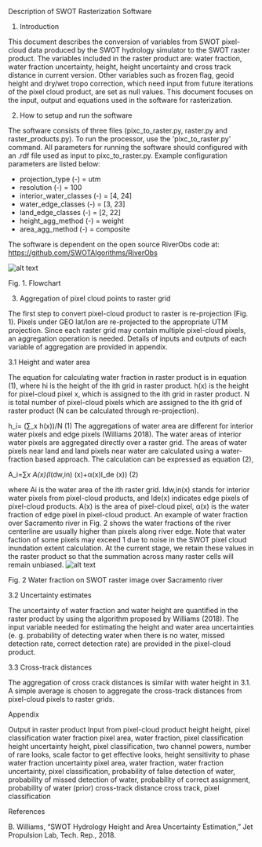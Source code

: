  Description of SWOT Rasterization Software

1. Introduction

This document describes the conversion of variables from SWOT pixel-cloud data produced by the SWOT hydrology simulator to the SWOT raster product. The variables included in the raster product are: water fraction, water fraction uncertainty, height, height uncertainty and cross track distance in current version. Other variables such as frozen flag, geoid height and dry/wet tropo correction, which need input from future iterations of the pixel cloud product, are set as null values. This document focuses on the input, output and equations used in the software for rasterization.

2. How to setup and run the software

The software consists of three files (pixc_to_raster.py, raster.py and raster_products.py). To run the processor, use the 'pixc_to_raster.py’ command. All parameters for running the software should configured with an .rdf file used as input to pixc_to_raster.py. Example configuration parameters are listed below: 

 - projection_type           (-) = utm
 - resolution                (-) = 100
 - interior_water_classes    (-) = [4, 24]
 - water_edge_classes        (-) = [3, 23]
 - land_edge_classes         (-) = [2, 22]
 - height_agg_method         (-) = weight
 - area_agg_method           (-) = composite

The software is dependent on the open source RiverObs code at: https://github.com/SWOTAlgorithms/RiverObs

![alt text](https://github.com/tamuzhang/Raster-Processor/blob/master/img/Fig1.png)

Fig. 1. Flowchart


3. Aggregation of pixel cloud points to raster grid

The first step to convert pixel-cloud product to raster is re-projection (Fig. 1). Pixels under GEO lat/lon are re-projected to the appropriate UTM projection. Since each raster grid may contain multiple pixel-cloud pixels, an aggregation operation is needed. Details of inputs and outputs of each variable of aggregation are provided in appendix.

3.1 Height and water area

The equation for calculating water fraction in raster product is in equation (1), where hi is the height of the ith grid in raster product. h(x) is the height for pixel-cloud pixel x, which is assigned to the ith grid in raster product. N is total number of pixel-cloud pixels which are assigned to the ith grid of raster product (N can be calculated through re-projection).

h_i=  (∑_x h(x))/N
	(1)
The aggregations of water area are different for interior water pixels and edge pixels (Williams 2018). The water areas of interior water pixels are aggregated directly over a raster grid. The areas of water pixels near land and land pixels near water are calculated using a water-fraction based approach. The calculation can be expressed as equation (2),

A_i=∑_x A(x)(I_(dw,in) (x)+α(x)I_de (x))
	(2)

where Ai is the water area of the ith raster grid. Idw,in(x) stands for interior water pixels from pixel-cloud products, and Ide(x) indicates edge pixels of pixel-cloud products. A(x) is the area of pixel-cloud pixel, α(x) is the water fraction of edge pixel in pixel-cloud product. An example of water fraction over Sacramento river in Fig. 2 shows the water fractions of the river centerline are usually higher than pixels along river edge. Note that water faction of some pixels may exceed 1 due to noise in the SWOT pixel cloud inundation extent calculation. At the current stage, we retain these values in the raster product so that the summation across many raster cells will remain unbiased.
![alt text](https://github.com/tamuzhang/Raster-Processor/blob/master/img/Fig2.png)

Fig. 2 Water fraction on SWOT raster image over Sacramento river

3.2 Uncertainty estimates

The uncertainty of water fraction and water height are quantified in the raster product by using the algorithm proposed by Williams (2018). The input variable needed for estimating the height and water area uncertainties (e. g. probability of detecting water when there is no water, missed detection rate, correct detection rate) are provided in the pixel-cloud product.

3.3 Cross-track distances

The aggregation of cross crack distances is similar with water height in 3.1. A simple average is chosen to aggregate the cross-track distances from pixel-cloud pixels to raster grids.

Appendix  

Output in raster product	Input from pixel-cloud product
height 	height, pixel classification
water fraction	pixel area, water fraction, pixel classification
height uncertainty	height, pixel classification, two channel powers, number of rare looks, scale factor to get effective looks, height sensitivity to phase
water fraction uncertainty	pixel area, water fraction, water fraction uncertainty, pixel classification, probability of false detection of water, probability of missed detection of water, probability of correct assignment, probability of water (prior)
cross-track distance	cross track, pixel classification

References

B. Williams, “SWOT Hydrology Height and Area Uncertainty Estimation,” Jet Propulsion Lab, Tech. Rep., 2018.
